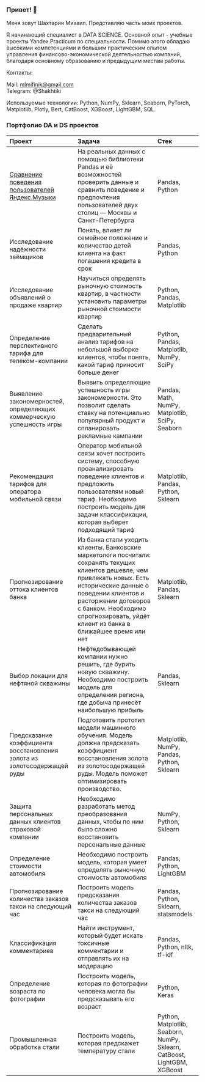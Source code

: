 ### Привет! 👋

Меня зовут Шахтарин Михаил. Представляю часть моих проектов.

Я начинающий специалист в DATA SCIENCE. Основной опыт - учебные проекты Yandex.Practicum по специальности. Помимо этого обладаю высокими компетенциями и большим практическим опытом управления финансово-экономической деятельностью компаний, благодаря основному образованию и предыдущим местам работы. 

Контакты:

  Mail: mlmifinik@gmail.com<br>
  Telegram: @Shakhtiki

Используемые технологии: Python, NumPy, Sklearn, Seaborn, PyTorch, Matplotlib, Plotly, Bert, CatBoost, XGBoost, LightGBM, SQL.

### Портфолио DA и DS проектов

|Проект|Задача|Стек|
|:--------|:--|:------|
|[Сравнение поведения пользователей Яндекс.Музыки](https://github.com/mlmifinik/Yandex_practicum/tree/main/User%20behavior%20research)|На реальных данных c помощью библиотеки Pandas и её возможностей проверить данные и сравнить поведение и предпочтения пользователей двух столиц — Москвы и Санкт-Петербурга|Pandas, Python|
|Исследование надёжности заёмщиков|Понять, влияет ли семейное положение и количество детей клиента на факт погашения кредита в срок |Pandas, Python|
|Исследование объявлений о продаже квартир|Научиться определять рыночную стоимость квартир, в частности установить параметры рыночной стоимости квартир|Python, Pandas, Matplotlib|
|Определение перспективного тарифа для телеком-компании|Сделать предварительный анализ тарифов на небольшой выборке клиентов, чтобы понять, какой тариф приносит больше денег|Python, Pandas, Matplotlib, NumPy, SciPy|
|Выявление закономерностей, определяющих коммерческую успешность игры|Выявить определяющие успешность игры закономерности. Это позволит сделать ставку на потенциально популярный продукт и спланировать рекламные кампании|Pandas, Math, NumPy, Matplotlib, SciPy, Seaborn|
|Рекомендация тарифов для оператора мобильной связи|Оператор мобильной связи хочет построить систему, способную проанализировать поведение клиентов и предложить пользователям новый тариф. Необходимо построить модель для задачи классификации, которая выберет подходящий тариф|Matplotlib, Pandas, Python, Sklearn|
|Прогнозирование оттока клиентов банка|Из банка стали уходить клиенты. Банковские маркетологи посчитали: сохранять текущих клиентов дешевле, чем привлекать новых. Есть исторические данные о поведении клиентов и расторжении договоров с банком. Необходимо спрогнозировать, уйдёт клиент из банка в ближайшее время или нет|Matplotlib, Pandas, Sklearn|
|Выбор локации для нефтяной скважины|Нефтедобывающей компании нужно решить, где бурить новую скважину. Необходимо построить модель для определения региона, где добыча принесёт наибольшую прибыль|Pandas, Sklearn|
|Предсказание коэффициента восстановления золота из золотосодержащей руды|Подготовить прототип модели машинного обучения. Модель должна предсказать коэффициент восстановления золота из золотосодержащей руды. Модель поможет оптимизировать производство.|Matplotlib, NumPy, Pandas, Python, Sklearn|
|Защита персональных данных клиентов страховой компании|Необходимо разработать метод преобразования данных, чтобы по ним было сложно восстановить персональные данные|NumPy, Python, Sklearn|
|Определение стоимости автомобиля|Необходимо построить модель, которая умеет определять рыночную стоимость автомобиля	|Pandas, Python, LightGBM|
|Прогнозирование количества заказов такси на следующий час|Построить модель предсказания количества заказов такси на следующий час|Pandas, Python, Sklearn, statsmodels|
|Классификация комментариев|Найти инструмент, который будет искать токсичные комментарии и отправлять их на модерацию|Pandas, Python, nltk, tf-idf|
|Определение возраста по фотографии|Построить модель, которая по фотографии человека могла бы предсказывать его возраст|Python, Keras|
|Промышленная обработка стали|Построить модель, которая предскажет температуру стали|Python, Matplotlib, Seaborn, NumPy, Sklearn, CatBoost, LightGBM, XGBoost|


<!--
**mlmifinik/mlmifinik** is a ✨ _special_ ✨ repository because its `README.md` (this file) appears on your GitHub profile.

Here are some ideas to get you started:

- 🔭 I’m currently working on ...
- 🌱 I’m currently learning ...
- 👯 I’m looking to collaborate on ...
- 🤔 I’m looking for help with ...
- 💬 Ask me about ...
- 📫 How to reach me: ...
- 😄 Pronouns: ...
- ⚡ Fun fact: ...
-->
